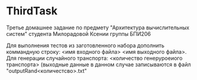 # ThirdTask
Третье домашнее задание по предмету "Архитектура вычислительных систем" студента Милорадовой Ксении группы БПИ206

Для выполнения тестов из заготовленного набора дополнить коммандную строку: <имя входного файла> <имя выходного файла>.
Для генерации случайного транспорта: <количество генеруроеиого транспорта> (выходные данные в данном случае записываются в файл "outputRand<количестсво>.txt"
